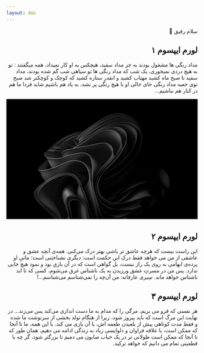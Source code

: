 ```yaml
---
layout: doc
---
```


<div dir="rtl">
 سلام رفیق 👋


لورم ایپسوم ۱
----
 مداد رنگی ها مشغول بودند به جز مداد سفید، هیچکس به او کار نمیداد، همه میگفتند : تو به هیچ دردی نمیخوری، یک شب که مداد رنگی ها تو سیاهی شب گم شده بودند، مداد سفید تا صبح ماه کشید مهتاب کشید و انقدر ستاره کشید که کوچک و کوچکتر شد صبح توی جعبه مداد رنگی جای خالی او با هیچ رنگی  پر نشد، به یاد هم باشیم شاید فردا ما هم در کنار هم نباشیم…

![An image](./src/windows11.jpg)

لورم ایپسوم ۲
----
این راست نیست که هرچه عاشق‌ تر باشی بهتر درک می‌کنی. همه‌ی آنچه عشق و عاشقی از من می‌ خواهد فقط درکِ این حکمت است: دیگری نشناختنی است؛ ماتیِ او پرده‌ی ابهامی به روی یک راز نیست، بل گواهی است که در آن بازیِ بود و نمود هیچ‌ جایی ندارد. پس من در مسرتِ عشق ورزیدن به یک ناشناس غرق می‌شوم، کسی که تا ابد ناشناس خواهد ماند. سِیری عارفانه: من آن‌چه را نمی‌شناسم می‌شناسم...!


لورم ایپسوم ۳
----
هر نفسی که فرو می‌ بریم، مرگی را که مدام به ما دست‌ اندازی می‌کند پس می‌زند... در نهایت این مرگ است که باید پیروز شود، زیرا از هنگام تولد بخشی از سرنوشت ما شده و فقط مدت کوتاهی پیش از بلعیدن طعمه اش، با آن بازی می کند. با این همه، ما تا آنجا که ممکن است، با علاقه فراوان و دلواپسی زیاد به زندگی ادامه می دهیم، همان‌ طور که تا آنجا که ممکن است طولانی‌ تر در یک حباب صابون می‌ دمیم تا بزرگتر شود، گر چه با قطعیتی تمام می‌ دانیم که خواهد ترکید.


</div>